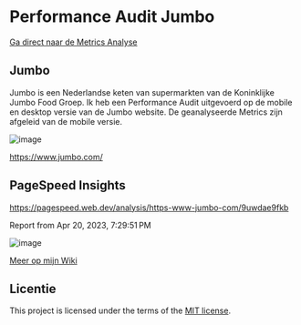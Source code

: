 <!--
> _Fork_ deze deeltaak en ga aan de slag. De instructie vind je in: [docs/INSTRUCTIONS.md](docs/INSTRUCTIONS.md)
-->

# Performance Audit Jumbo

[Ga direct naar de Metrics Analyse](https://github.com/tom-2810/performance-matters-performance-audit/wiki/3.-Metrics-Analyse)


## Jumbo

Jumbo is een Nederlandse keten van supermarkten van de Koninklijke Jumbo Food Groep. Ik heb een Performance Audit uitgevoerd op de mobile en desktop versie van de Jumbo website. De geanalyseerde Metrics zijn afgeleid van de mobile versie.

![image](https://user-images.githubusercontent.com/112861614/233443301-63ab95d1-c516-46b7-aa7b-6ed7505c6539.png)

https://www.jumbo.com/


## PageSpeed Insights

https://pagespeed.web.dev/analysis/https-www-jumbo-com/9uwdae9fkb

Report from Apr 20, 2023, 7:29:51 PM

![image](https://user-images.githubusercontent.com/112861614/233443779-6f37bf89-5273-4c65-88d8-3bf5a1862631.png)

[Meer op mijn Wiki](https://github.com/tom-2810/performance-matters-performance-audit/wiki)

## Licentie

This project is licensed under the terms of the [MIT license](./LICENSE).
